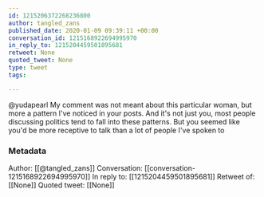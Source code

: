 ```yaml
---
id: 1215206372268236800
author: tangled_zans
published_date: 2020-01-09 09:39:11 +00:00
conversation_id: 1215168922694995970
in_reply_to: 1215204459501895681
retweet: None
quoted_tweet: None
type: tweet
tags:

---
```


@yudapearl My comment was not meant about this particular woman, but more a pattern I've noticed in your posts. And it's not just you, most people discussing politics tend to fall into these patterns. But you seemed like you'd be more receptive to talk than a lot of people I've spoken to

### Metadata

Author: [[@tangled_zans]]
Conversation: [[conversation-1215168922694995970]]
In reply to: [[1215204459501895681]]
Retweet of: [[None]]
Quoted tweet: [[None]]
